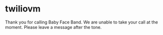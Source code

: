 # twiliovm

<Response>
<Say voice="alice">
Thank you for calling Baby Face Band. We are unable to take your call at the moment. Please leave a message after the tone.
</Say>
<Record transcribe="true" transcribeCallback="http://twimlets.com/voicemail?Email=bill.black@babyfaceband.com"/>
</Response>
